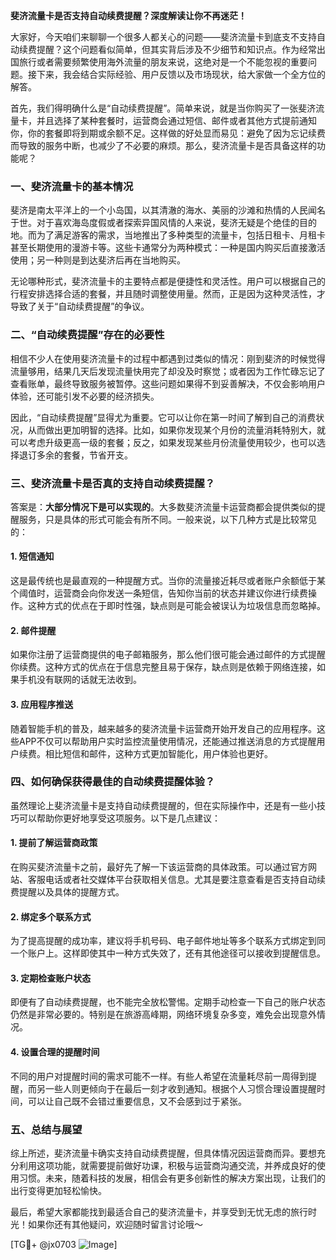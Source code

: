 **斐济流量卡是否支持自动续费提醒？深度解读让你不再迷茫！**

大家好，今天咱们来聊聊一个很多人都关心的问题——斐济流量卡到底支不支持自动续费提醒？这个问题看似简单，但其实背后涉及不少细节和知识点。作为经常出国旅行或者需要频繁使用海外流量的朋友来说，这绝对是一个不能忽视的重要问题。接下来，我会结合实际经验、用户反馈以及市场现状，给大家做一个全方位的解答。

首先，我们得明确什么是“自动续费提醒”。简单来说，就是当你购买了一张斐济流量卡，并且选择了某种套餐时，运营商会通过短信、邮件或者其他方式提前通知你，你的套餐即将到期或余额不足。这样做的好处显而易见：避免了因为忘记续费而导致的服务中断，也减少了不必要的麻烦。那么，斐济流量卡是否具备这样的功能呢？

### 一、斐济流量卡的基本情况

斐济是南太平洋上的一个小岛国，以其清澈的海水、美丽的沙滩和热情的人民闻名于世。对于喜欢海岛度假或者探索异国风情的人来说，斐济无疑是个绝佳的目的地。而为了满足游客的需求，当地推出了多种类型的流量卡，包括日租卡、月租卡甚至长期使用的漫游卡等。这些卡通常分为两种模式：一种是国内购买后直接激活使用；另一种则是到达斐济后再在当地购买。

无论哪种形式，斐济流量卡的主要特点都是便捷性和灵活性。用户可以根据自己的行程安排选择合适的套餐，并且随时调整使用量。然而，正是因为这种灵活性，才导致了关于“自动续费提醒”的争议。

### 二、“自动续费提醒”存在的必要性

相信不少人在使用斐济流量卡的过程中都遇到过类似的情况：刚到斐济的时候觉得流量够用，结果几天后发现流量快用完了却没及时察觉；或者因为工作忙碌忘记了查看账单，最终导致服务被暂停。这些问题如果得不到妥善解决，不仅会影响用户体验，还可能引发不必要的经济损失。

因此，“自动续费提醒”显得尤为重要。它可以让你在第一时间了解到自己的消费状况，从而做出更加明智的选择。比如，如果你发现某个月份的流量消耗特别大，就可以考虑升级更高一级的套餐；反之，如果发现某些月份流量使用较少，也可以选择退订多余的套餐，节省开支。

### 三、斐济流量卡是否真的支持自动续费提醒？

答案是：**大部分情况下是可以实现的**。大多数斐济流量卡运营商都会提供类似的提醒服务，只是具体的形式可能会有所不同。一般来说，以下几种方式是比较常见的：

#### 1. 短信通知
这是最传统也是最直观的一种提醒方式。当你的流量接近耗尽或者账户余额低于某个阈值时，运营商会向你发送一条短信，告知你当前的状态并建议你进行续费操作。这种方式的优点在于即时性强，缺点则是可能会被误认为垃圾信息而忽略掉。

#### 2. 邮件提醒
如果你注册了运营商提供的电子邮箱服务，那么他们很可能会通过邮件的方式提醒你续费。这种方式的优点在于信息完整且易于保存，缺点则是依赖于网络连接，如果手机没有联网的话就无法收到。

#### 3. 应用程序推送
随着智能手机的普及，越来越多的斐济流量卡运营商开始开发自己的应用程序。这些APP不仅可以帮助用户实时监控流量使用情况，还能通过推送消息的方式提醒用户续费。相比短信和邮件，这种方式更加智能化，用户体验也更好。

### 四、如何确保获得最佳的自动续费提醒体验？

虽然理论上斐济流量卡是支持自动续费提醒的，但在实际操作中，还是有一些小技巧可以帮助你更好地享受这项服务。以下是几点建议：

#### 1. 提前了解运营商政策
在购买斐济流量卡之前，最好先了解一下该运营商的具体政策。可以通过官方网站、客服电话或者社交媒体平台获取相关信息。尤其是要注意查看是否支持自动续费提醒以及具体的提醒方式。

#### 2. 绑定多个联系方式
为了提高提醒的成功率，建议将手机号码、电子邮件地址等多个联系方式绑定到同一个账户上。这样即使其中一种方式失效了，还有其他途径可以接收到提醒信息。

#### 3. 定期检查账户状态
即便有了自动续费提醒，也不能完全放松警惕。定期手动检查一下自己的账户状态仍然是非常必要的。特别是在旅游高峰期，网络环境复杂多变，难免会出现意外情况。

#### 4. 设置合理的提醒时间
不同的用户对提醒时间的需求可能不一样。有些人希望在流量耗尽前一周得到提醒，而另一些人则更倾向于在最后一刻才收到通知。根据个人习惯合理设置提醒时间，可以让自己既不会错过重要信息，又不会感到过于紧张。

### 五、总结与展望

综上所述，斐济流量卡确实支持自动续费提醒，但具体情况因运营商而异。要想充分利用这项功能，就需要提前做好功课，积极与运营商沟通交流，并养成良好的使用习惯。未来，随着科技的发展，相信会有更多创新性的解决方案出现，让我们的出行变得更加轻松愉快。

最后，希望大家都能找到最适合自己的斐济流量卡，并享受到无忧无虑的旅行时光！如果你还有其他疑问，欢迎随时留言讨论哦～

[TG💪+ @jx0703 ![Image](https://github.com/user-attachments/assets/dbca1d08-cadb-493c-b0ec-ad6f7a83f270)]